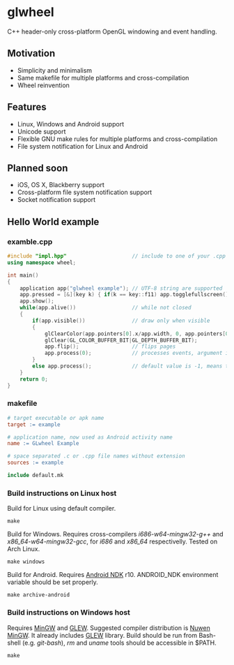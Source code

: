 # glwheel

C++ header-only cross-platform OpenGL windowing and event handling.

## Motivation

- Simplicity and minimalism
- Same makefile for multiple platforms and cross-compilation
- Wheel reinvention

## Features

- Linux, Windows and Android support
- Unicode support
- Flexible GNU make rules for multiple platforms and cross-compilation
- File system notification for Linux and Android

## Planned soon

- iOS, OS X, Blackberry support
- Cross-platform file system notification support
- Socket notification support

## Hello World example

### examble.cpp

```cpp
#include "impl.hpp"						// include to one of your .cpp files
using namespace wheel;

int main()
{
	application app("glwheel example");	// UTF-8 string are supported
	app.pressed = [&](key k) { if(k == key::f11) app.togglefullscreen(); };
	app.show();
	while(app.alive())					// while not closed
	{
		if(app.visible())				// draw only when visible
		{
			glClearColor(app.pointers[0].x/app.width, 0, app.pointers[0].y/app.height, 1);
			glClear(GL_COLOR_BUFFER_BIT|GL_DEPTH_BUFFER_BIT);
			app.flip();					// flips pages
			app.process(0);				// processes events, argument is timeout
		}
		else app.process();				// default value is -1, means to wait for the next event
	}
	return 0;
}
```

### makefile

```makefile
# target executable or apk name
target := example

# application name, now used as Android activity name
name := GLwheel Example

# space separated .c or .cpp file names without extension
sources := example

include default.mk
```

### Build instructions on Linux host

Build for Linux using default compiler.
```
make
```
Build for Windows. Requires cross-compilers *i686-w64-mingw32-g++* and *x86_64-w64-mingw32-gcc*,
for *i686* and *x86_64* respectivelly. Tested on Arch Linux.
```
make windows
```
Build for Android. Requires [Android NDK](https://developer.android.com/tools/sdk/ndk/index.html) r10.
ANDROID_NDK environment variable should be set properly.
```
make archive-android
```
### Build instructions on Windows host

Requires [MinGW](http://www.mingw.org) and [GLEW](http://glew.sourceforge.net).
Suggested compiler distribution is [Nuwen MinGW](http://nuwen.net/mingw.html).
It already includes [GLEW](http://glew.sourceforge.net) library.
Build should be run from Bash-shell (e.g. *git-bash*),
*rm* and *uname* tools should be accessible in $PATH.
```
make
```
